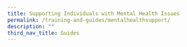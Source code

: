 ```yaml
---
title: Supporting Individuals with Mental Health Issues
permalink: /training-and-guides/mentalhealthsupport/
description: ""
third_nav_title: Guides
---
```



